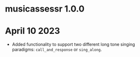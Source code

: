 # musicassessr 1.0.0


# April 10 2023

- Added functionality to support two different long tone singing paradigms: `call_and_response` or `sing_along`.
